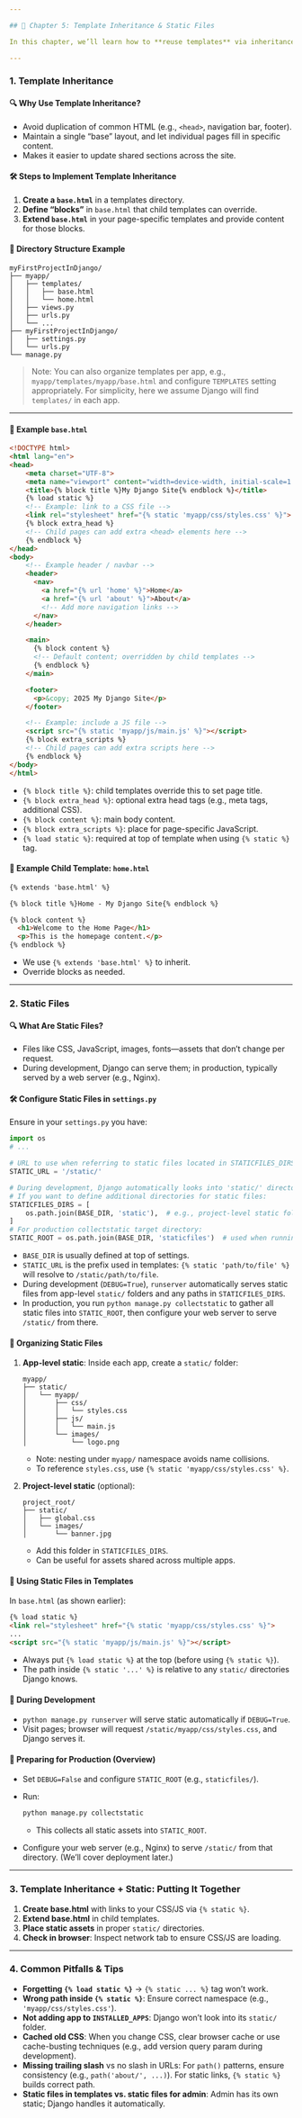 ```yaml
---

## 🌳 Chapter 5: Template Inheritance & Static Files

In this chapter, we’ll learn how to **reuse templates** via inheritance and how to serve **static assets** (CSS, JavaScript, images) in Django. This is essential for building consistent layouts and styling your pages.

---
```


### 1. Template Inheritance

#### 🔍 Why Use Template Inheritance?

* Avoid duplication of common HTML (e.g., `<head>`, navigation bar, footer).
* Maintain a single “base” layout, and let individual pages fill in specific content.
* Makes it easier to update shared sections across the site.

#### 🛠️ Steps to Implement Template Inheritance

1. **Create a `base.html`** in a templates directory.
2. **Define “blocks”** in `base.html` that child templates can override.
3. **Extend `base.html`** in your page-specific templates and provide content for those blocks.

#### 📁 Directory Structure Example

```
myFirstProjectInDjango/
├── myapp/
│   ├── templates/
│   │   ├── base.html
│   │   └── home.html
│   ├── views.py
│   ├── urls.py
│   └── ...
├── myFirstProjectInDjango/
│   ├── settings.py
│   └── urls.py
└── manage.py
```

> Note: You can also organize templates per app, e.g., `myapp/templates/myapp/base.html` and configure `TEMPLATES` setting appropriately. For simplicity, here we assume Django will find `templates/` in each app.

---

#### 🔹 Example `base.html`

```html
<!DOCTYPE html>
<html lang="en">
<head>
    <meta charset="UTF-8">
    <meta name="viewport" content="width=device-width, initial-scale=1.0">
    <title>{% block title %}My Django Site{% endblock %}</title>
    {% load static %}
    <!-- Example: link to a CSS file -->
    <link rel="stylesheet" href="{% static 'myapp/css/styles.css' %}">
    {% block extra_head %}
    <!-- Child pages can add extra <head> elements here -->
    {% endblock %}
</head>
<body>
    <!-- Example header / navbar -->
    <header>
      <nav>
        <a href="{% url 'home' %}">Home</a>
        <a href="{% url 'about' %}">About</a>
        <!-- Add more navigation links -->
      </nav>
    </header>

    <main>
      {% block content %}
      <!-- Default content; overridden by child templates -->
      {% endblock %}
    </main>

    <footer>
      <p>&copy; 2025 My Django Site</p>
    </footer>

    <!-- Example: include a JS file -->
    <script src="{% static 'myapp/js/main.js' %}"></script>
    {% block extra_scripts %}
    <!-- Child pages can add extra scripts here -->
    {% endblock %}
</body>
</html>
```

* `{% block title %}`: child templates override this to set page title.
* `{% block extra_head %}`: optional extra head tags (e.g., meta tags, additional CSS).
* `{% block content %}`: main body content.
* `{% block extra_scripts %}`: place for page-specific JavaScript.
* `{% load static %}`: required at top of template when using `{% static %}` tag.

#### 🔹 Example Child Template: `home.html`

```html
{% extends 'base.html' %}

{% block title %}Home - My Django Site{% endblock %}

{% block content %}
  <h1>Welcome to the Home Page</h1>
  <p>This is the homepage content.</p>
{% endblock %}
```

* We use `{% extends 'base.html' %}` to inherit.
* Override blocks as needed.

---

### 2. Static Files

#### 🔍 What Are Static Files?

* Files like CSS, JavaScript, images, fonts—assets that don’t change per request.
* During development, Django can serve them; in production, typically served by a web server (e.g., Nginx).

#### 🛠️ Configure Static Files in `settings.py`

Ensure in your `settings.py` you have:

```python
import os
# ...

# URL to use when referring to static files located in STATICFILES_DIRS.
STATIC_URL = '/static/'

# During development, Django automatically looks into 'static/' directories of each app.
# If you want to define additional directories for static files:
STATICFILES_DIRS = [
    os.path.join(BASE_DIR, 'static'),  # e.g., project-level static folder
]
# For production collectstatic target directory:
STATIC_ROOT = os.path.join(BASE_DIR, 'staticfiles')  # used when running collectstatic
```

* `BASE_DIR` is usually defined at top of settings.
* `STATIC_URL` is the prefix used in templates: `{% static 'path/to/file' %}` will resolve to `/static/path/to/file`.
* During development (`DEBUG=True`), `runserver` automatically serves static files from app-level `static/` folders and any paths in `STATICFILES_DIRS`.
* In production, you run `python manage.py collectstatic` to gather all static files into `STATIC_ROOT`, then configure your web server to serve `/static/` from there.

#### 📁 Organizing Static Files

1. **App-level static**: Inside each app, create a `static/` folder:

   ```
   myapp/
   ├── static/
   │   └── myapp/
   │       ├── css/
   │       │   └── styles.css
   │       ├── js/
   │       │   └── main.js
   │       └── images/
   │           └── logo.png
   ```

   * Note: nesting under `myapp/` namespace avoids name collisions.
   * To reference `styles.css`, use `{% static 'myapp/css/styles.css' %}`.

2. **Project-level static** (optional):

   ```
   project_root/
   ├── static/
   │   ├── global.css
   │   └── images/
   │       └── banner.jpg
   ```

   * Add this folder in `STATICFILES_DIRS`.
   * Can be useful for assets shared across multiple apps.

#### 🔹 Using Static Files in Templates

In `base.html` (as shown earlier):

```html
{% load static %}
<link rel="stylesheet" href="{% static 'myapp/css/styles.css' %}">
...
<script src="{% static 'myapp/js/main.js' %}"></script>
```

* Always put `{% load static %}` at the top (before using `{% static %}`).
* The path inside `{% static '...' %}` is relative to any `static/` directories Django knows.

#### 🔧 During Development

* `python manage.py runserver` will serve static automatically if `DEBUG=True`.
* Visit pages; browser will request `/static/myapp/css/styles.css`, and Django serves it.

#### 🔧 Preparing for Production (Overview)

* Set `DEBUG=False` and configure `STATIC_ROOT` (e.g., `staticfiles/`).
* Run:

  ```bash
  python manage.py collectstatic
  ```

  * This collects all static assets into `STATIC_ROOT`.
* Configure your web server (e.g., Nginx) to serve `/static/` from that directory. (We’ll cover deployment later.)

---

### 3. Template Inheritance + Static: Putting It Together

1. **Create base.html** with links to your CSS/JS via `{% static %}`.
2. **Extend base.html** in child templates.
3. **Place static assets** in proper `static/` directories.
4. **Check in browser**: Inspect network tab to ensure CSS/JS are loading.

---

### 4. Common Pitfalls & Tips

* **Forgetting `{% load static %}`** → `{% static ... %}` tag won’t work.
* **Wrong path inside `{% static %}`**: Ensure correct namespace (e.g., `'myapp/css/styles.css'`).
* **Not adding app to `INSTALLED_APPS`**: Django won’t look into its `static/` folder.
* **Cached old CSS**: When you change CSS, clear browser cache or use cache-busting techniques (e.g., add version query param during development).
* **Missing trailing slash** vs no slash in URLs: For `path()` patterns, ensure consistency (e.g., `path('about/', ...)`). For static links, `{% static %}` builds correct path.
* **Static files in templates vs. static files for admin**: Admin has its own static; Django handles it automatically.

